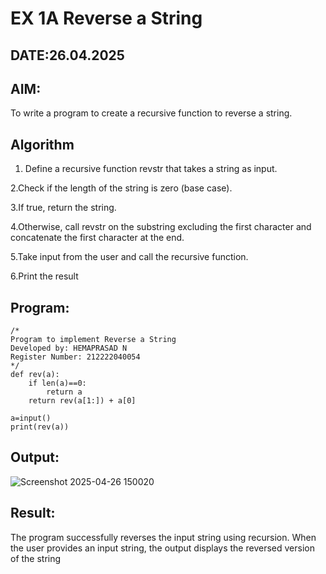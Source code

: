 # EX 1A Reverse a String
## DATE:26.04.2025
## AIM:
To write a program to create a recursive function to reverse a string.

## Algorithm
1. Define a recursive function revstr that takes a string as input.

2.Check if the length of the string is zero (base case).

3.If true, return the string.

4.Otherwise, call revstr on the substring excluding the first character and concatenate the first character at the end.

5.Take input from the user and call the recursive function.

6.Print the result 
 

## Program:
```
/*
Program to implement Reverse a String
Developed by: HEMAPRASAD N
Register Number: 212222040054
*/
def rev(a):
    if len(a)==0:
        return a
    return rev(a[1:]) + a[0]
    
a=input()
print(rev(a))
```

## Output:
![Screenshot 2025-04-26 150020](https://github.com/user-attachments/assets/71266a84-bf78-45f7-94b2-665d7e722b14)



## Result:
The program successfully reverses the input string using recursion. When the user provides an input string, the output displays the reversed version of the string
